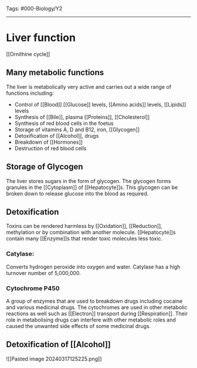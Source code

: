 Tags: #000-Biology/Y2 

---
# Liver function
[[Ornithine cycle]]

## Many metabolic functions
The liver is metabolically very active and carries out a wide range of functions including:
- Control of [[Blood]] [[Glucose]] levels, [[Amino acids]] levels, [[Lipids]] levels
- Synthesis of [[Bile]], plasma [[Proteins]], [[Cholesterol]]
- Synthesis of red blood cells in the foetus
- Storage of vitamins A, D and B12, iron, [[Glycogen]]
- Detoxification of [[Alcohol]], drugs
- Breakdown of [[Hormones]]
- Destruction of red blood cells

## Storage of Glycogen
The liver stores sugars in the form of glycogen. The glycogen forms granules in the [[Cytoplasm]] of [[Hepatocyte]]s. This glycogen can be broken down to release glucose into the blood as required.

## Detoxification
Toxins can be rendered harmless by [[Oxidation]], [[Reduction]], methylation or by combination with another molecule. [[Hepatocyte]]s contain many [[Enzyme]]s that render toxic molecules less toxic.
### Catylase:
Converts hydrogen peroxide into oxygen and water. Catylase has a high turnover number of 5,000,000.
### Cytochrome P450
A group of enzymes that are used to breakdown drugs including cocaine and various medicinal drugs. The cytochromes are used in other metabolic reactions as well such as [[Electron]] transport during [[Respiration]]. Their role in metabolising drugs can interfere with other metabolic roles and caused the unwanted side effects of some medicinal drugs.

## Detoxification of [[Alcohol]]
![[Pasted image 20240317125225.png]]
